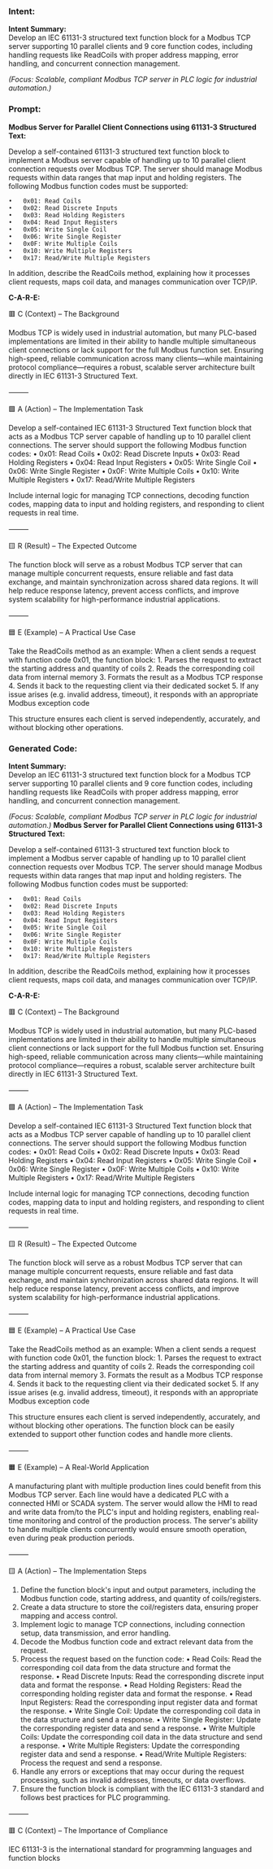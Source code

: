 ### Intent:
**Intent Summary:**  
Develop an IEC 61131-3 structured text function block for a Modbus TCP server supporting 10 parallel clients and 9 core function codes, including handling requests like ReadCoils with proper address mapping, error handling, and concurrent connection management.  

*(Focus: Scalable, compliant Modbus TCP server in PLC logic for industrial automation.)*

### Prompt:
**Modbus Server for Parallel Client Connections using 61131-3 Structured Text:**

Develop a self-contained 61131-3 structured text function block to implement a Modbus server capable of handling up to 10 parallel client connection requests over Modbus TCP. The server should manage Modbus requests within data ranges that map input and holding registers. The following Modbus function codes must be supported:

	•	0x01: Read Coils
	•	0x02: Read Discrete Inputs
	•	0x03: Read Holding Registers
	•	0x04: Read Input Registers
	•	0x05: Write Single Coil
	•	0x06: Write Single Register
	•	0x0F: Write Multiple Coils
	•	0x10: Write Multiple Registers
	•	0x17: Read/Write Multiple Registers

In addition, describe the ReadCoils method, explaining how it processes client requests, maps coil data, and manages communication over TCP/IP.

**C-A-R-E:**

🟥 C (Context) – The Background

Modbus TCP is widely used in industrial automation, but many PLC-based implementations are limited in their ability to handle multiple simultaneous client connections or lack support for the full Modbus function set. Ensuring high-speed, reliable communication across many clients—while maintaining protocol compliance—requires a robust, scalable server architecture built directly in IEC 61131-3 Structured Text.

⸻

🟩 A (Action) – The Implementation Task

Develop a self-contained IEC 61131-3 Structured Text function block that acts as a Modbus TCP server capable of handling up to 10 parallel client connections. The server should support the following Modbus function codes:
	•	0x01: Read Coils
	•	0x02: Read Discrete Inputs
	•	0x03: Read Holding Registers
	•	0x04: Read Input Registers
	•	0x05: Write Single Coil
	•	0x06: Write Single Register
	•	0x0F: Write Multiple Coils
	•	0x10: Write Multiple Registers
	•	0x17: Read/Write Multiple Registers

Include internal logic for managing TCP connections, decoding function codes, mapping data to input and holding registers, and responding to client requests in real time.

⸻

🟨 R (Result) – The Expected Outcome

The function block will serve as a robust Modbus TCP server that can manage multiple concurrent requests, ensure reliable and fast data exchange, and maintain synchronization across shared data regions. It will help reduce response latency, prevent access conflicts, and improve system scalability for high-performance industrial applications.

⸻

🟦 E (Example) – A Practical Use Case

Take the ReadCoils method as an example:
When a client sends a request with function code 0x01, the function block:
	1.	Parses the request to extract the starting address and quantity of coils
	2.	Reads the corresponding coil data from internal memory
	3.	Formats the result as a Modbus TCP response
	4.	Sends it back to the requesting client via their dedicated socket
	5.	If any issue arises (e.g. invalid address, timeout), it responds with an appropriate Modbus exception code

This structure ensures each client is served independently, accurately, and without blocking other operations.

### Generated Code:
**Intent Summary:**  
Develop an IEC 61131-3 structured text function block for a Modbus TCP server supporting 10 parallel clients and 9 core function codes, including handling requests like ReadCoils with proper address mapping, error handling, and concurrent connection management.  

*(Focus: Scalable, compliant Modbus TCP server in PLC logic for industrial automation.)*
**Modbus Server for Parallel Client Connections using 61131-3 Structured Text:**

Develop a self-contained 61131-3 structured text function block to implement a Modbus server capable of handling up to 10 parallel client connection requests over Modbus TCP. The server should manage Modbus requests within data ranges that map input and holding registers. The following Modbus function codes must be supported:

	•	0x01: Read Coils
	•	0x02: Read Discrete Inputs
	•	0x03: Read Holding Registers
	•	0x04: Read Input Registers
	•	0x05: Write Single Coil
	•	0x06: Write Single Register
	•	0x0F: Write Multiple Coils
	•	0x10: Write Multiple Registers
	•	0x17: Read/Write Multiple Registers

In addition, describe the ReadCoils method, explaining how it processes client requests, maps coil data, and manages communication over TCP/IP.

**C-A-R-E:**

🟥 C (Context) – The Background

Modbus TCP is widely used in industrial automation, but many PLC-based implementations are limited in their ability to handle multiple simultaneous client connections or lack support for the full Modbus function set. Ensuring high-speed, reliable communication across many clients—while maintaining protocol compliance—requires a robust, scalable server architecture built directly in IEC 61131-3 Structured Text.

⸻

🟩 A (Action) – The Implementation Task

Develop a self-contained IEC 61131-3 Structured Text function block that acts as a Modbus TCP server capable of handling up to 10 parallel client connections. The server should support the following Modbus function codes:
	•	0x01: Read Coils
	•	0x02: Read Discrete Inputs
	•	0x03: Read Holding Registers
	•	0x04: Read Input Registers
	•	0x05: Write Single Coil
	•	0x06: Write Single Register
	•	0x0F: Write Multiple Coils
	•	0x10: Write Multiple Registers
	•	0x17: Read/Write Multiple Registers

Include internal logic for managing TCP connections, decoding function codes, mapping data to input and holding registers, and responding to client requests in real time.

⸻

🟨 R (Result) – The Expected Outcome

The function block will serve as a robust Modbus TCP server that can manage multiple concurrent requests, ensure reliable and fast data exchange, and maintain synchronization across shared data regions. It will help reduce response latency, prevent access conflicts, and improve system scalability for high-performance industrial applications.

⸻

🟦 E (Example) – A Practical Use Case

Take the ReadCoils method as an example:
When a client sends a request with function code 0x01, the function block:
	1.	Parses the request to extract the starting address and quantity of coils
	2.	Reads the corresponding coil data from internal memory
	3.	Formats the result as a Modbus TCP response
	4.	Sends it back to the requesting client via their dedicated socket
	5.	If any issue arises (e.g. invalid address, timeout), it responds with an appropriate Modbus exception code

This structure ensures each client is served independently, accurately, and without blocking other operations. The function block can be easily extended to support other function codes and handle more clients.

⸻

🟧 E (Example) – A Real-World Application

A manufacturing plant with multiple production lines could benefit from this Modbus TCP server. Each line would have a dedicated PLC with a connected HMI or SCADA system. The server would allow the HMI to read and write data from/to the PLC's input and holding registers, enabling real-time monitoring and control of the production process. The server's ability to handle multiple clients concurrently would ensure smooth operation, even during peak production periods.

⸻

🟨 A (Action) – The Implementation Steps

1.	Define the function block's input and output parameters, including the Modbus function code, starting address, and quantity of coils/registers.
2.	Create a data structure to store the coil/registers data, ensuring proper mapping and access control.
3.	Implement logic to manage TCP connections, including connection setup, data transmission, and error handling.
4.	Decode the Modbus function code and extract relevant data from the request.
5.	Process the request based on the function code:
	•	Read Coils: Read the corresponding coil data from the data structure and format the response.
	•	Read Discrete Inputs: Read the corresponding discrete input data and format the response.
	•	Read Holding Registers: Read the corresponding holding register data and format the response.
	•	Read Input Registers: Read the corresponding input register data and format the response.
	•	Write Single Coil: Update the corresponding coil data in the data structure and send a response.
	•	Write Single Register: Update the corresponding register data and send a response.
	•	Write Multiple Coils: Update the corresponding coil data in the data structure and send a response.
	•	Write Multiple Registers: Update the corresponding register data and send a response.
	•	Read/Write Multiple Registers: Process the request and send a response.
6.	Handle any errors or exceptions that may occur during the request processing, such as invalid addresses, timeouts, or data overflows.
7.	Ensure the function block is compliant with the IEC 61131-3 standard and follows best practices for PLC programming.

⸻

🟥 C (Context) – The Importance of Compliance

IEC 61131-3 is the international standard for programming languages and function blocks
